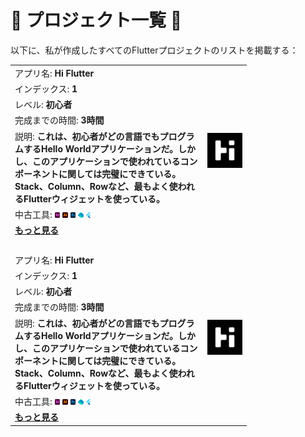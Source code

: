 # 📑 <span>**プロジェクト一覧**</span> 📑

以下に、私が作成したすべてのFlutterプロジェクトのリストを掲載する：

<table style="width: 75%">
    <!-- Hi Flutter Application -->
    <tr>
        <td>アプリ名: <b>Hi Flutter</b></td>
        <td rowspan="7"><a href="https://github.com/MohammadHoseinAbootalebi/Flutter-Developer/tree/main/%E6%97%A5%E6%9C%AC/Hi%20Flutter"><img src="../Assets/Hi Flutter/Logo.png" alt="Hi Flutter" height="100%" width="100%"></a></td>
    </tr>
    <tr>
        <td>インデックス: <b>1</b></td>
    </tr>
    <tr>
        <td>レベル: <b>初心者</b></td>
    </tr>
    <tr>
        <td>完成までの時間: <b>3時間</b></td>
    </tr>
    <tr>
        <td>説明: <b>これは、初心者がどの言語でもプログラムするHello Worldアプリケーションだ。しかし、このアプリケーションで使われているコンポーネントに関しては完璧にできている。Stack、Column、Rowなど、最もよく使われるFlutterウィジェットを使っている。</b></td>
    </tr>
    <tr>
        <td>中古工具: <img src="../Assets/Softwares Logos/Adobe_XD_Logo.png" alt="Adobe XD Logo" height="3%" width="3%"> <img src="../Assets/Softwares Logos/Adobe_Illustrator_Logo.png" alt="Illustrator" height="3%" width="3%"> <img src="../Assets/Softwares Logos/Adobe_Photoshop_Logo.png" alt="Photoshop" height="3%" width="3%"> <img src="../Assets/Softwares Logos/Dart_Logo.png" alt="Dart Logo" height="3%" width="3%"> <img src="../Assets/Softwares Logos/Flutter_Logo.png" alt="Flutter Logo" height="3%" width="3%"></td>
    </tr>
    <tr>
        <td><a href="https://github.com/MohammadHoseinAbootalebi/Flutter-Developer/tree/main/%E6%97%A5%E6%9C%AC/Hi%20Flutter"><b>もっと見る</b></a></td>
    </tr>
    <td></br></td>
    <!-- Next Application, the setups should change -->
    <tr>
        <td>アプリ名: <b>Hi Flutter</b></td>
        <td rowspan="7"><a href="https://github.com/MohammadHoseinAbootalebi/Flutter-Developer/tree/main/%E6%97%A5%E6%9C%AC/Hi%20Flutter"><img src="../Assets/Hi Flutter/Logo.png" alt="Hi Flutter" height="100%" width="100%"></a></td>
    </tr>
    <tr>
        <td>インデックス: <b>1</b></td>
    </tr>
    <tr>
        <td>レベル: <b>初心者</b></td>
    </tr>
    <tr>
        <td>完成までの時間: <b>3時間</b></td>
    </tr>
    <tr>
        <td>説明: <b>これは、初心者がどの言語でもプログラムするHello Worldアプリケーションだ。しかし、このアプリケーションで使われているコンポーネントに関しては完璧にできている。Stack、Column、Rowなど、最もよく使われるFlutterウィジェットを使っている。</b></td>
    </tr>
    <tr>
        <td>中古工具: <img src="../Assets/Softwares Logos/Adobe_XD_Logo.png" alt="Adobe XD Logo" height="3%" width="3%"> <img src="../Assets/Softwares Logos/Adobe_Illustrator_Logo.png" alt="Illustrator" height="3%" width="3%"> <img src="../Assets/Softwares Logos/Adobe_Photoshop_Logo.png" alt="Photoshop" height="3%" width="3%"> <img src="../Assets/Softwares Logos/Dart_Logo.png" alt="Dart Logo" height="3%" width="3%"> <img src="../Assets/Softwares Logos/Flutter_Logo.png" alt="Flutter Logo" height="3%" width="3%"></td>
    </tr>
    <tr>
        <td><a href="https://github.com/MohammadHoseinAbootalebi/Flutter-Developer/tree/main/%E6%97%A5%E6%9C%AC/Hi%20Flutter"><b>もっと見る</b></a></td>
    </tr>
</table>